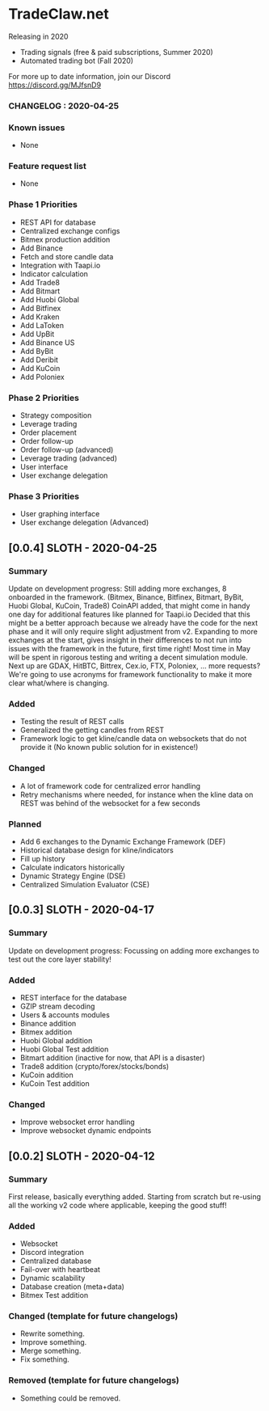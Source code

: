 # TradeClaw.net
Releasing in 2020
* Trading signals (free & paid subscriptions, Summer 2020)
* Automated trading bot (Fall 2020)

For more up to date information, join our Discord
https://discord.gg/MJfsnD9

### CHANGELOG : 2020-04-25 ###

### Known issues
- None

### Feature request list
- None

### Phase 1 Priorities
- REST API for database
- Centralized exchange configs
- Bitmex production addition
- Add Binance
- Fetch and store candle data
- Integration with Taapi.io
- Indicator calculation
- Add Trade8
- Add Bitmart
- Add Huobi Global
- Add Bitfinex
- Add Kraken
- Add LaToken
- Add UpBit
- Add Binance US
- Add ByBit
- Add Deribit
- Add KuCoin
- Add Poloniex
### Phase 2 Priorities
- Strategy composition
- Leverage trading
- Order placement
- Order follow-up
- Order follow-up (advanced)
- Leverage trading (advanced)
- User interface
- User exchange delegation
### Phase 3 Priorities
- User graphing interface
- User exchange delegation (Advanced)

## [0.0.4] SLOTH - 2020-04-25
### Summary
Update on development progress:
Still adding more exchanges, 8 onboarded in the framework. (Bitmex, Binance, Bitfinex, Bitmart, ByBit, Huobi Global, KuCoin, Trade8)
CoinAPI added, that might come in handy one day for additional features like planned for Taapi.io
Decided that this might be a better approach because we already have the code for the next phase and it will only require slight adjustment from v2.
Expanding to more exchanges at the start, gives insight in their differences to not run into issues with the framework in the future, first time right!
Most time in May will be spent in rigorous testing and writing a decent simulation module.
Next up are GDAX, HitBTC, Bittrex, Cex.io, FTX, Poloniex, ... more requests?
We're going to use acronyms for framework functionality to make it more clear what/where is changing.

### Added
- Testing the result of REST calls
- Generalized the getting candles from REST
- Framework logic to get kline/candle data on websockets that do not provide it (No known public solution for in existence!)

### Changed 
- A lot of framework code for centralized error handling
- Retry mechanisms where needed, for instance when the kline data on REST was behind of the websocket for a few seconds

### Planned
- Add 6 exchanges to the Dynamic Exchange Framework (DEF)
- Historical database design for kline/indicators
- Fill up history
- Calculate indicators historically
- Dynamic Strategy Engine (DSE)
- Centralized Simulation Evaluator (CSE)

## [0.0.3] SLOTH - 2020-04-17
### Summary
Update on development progress:
Focussing on adding more exchanges to test out the core layer stability!

### Added
- REST interface for the database
- GZIP stream decoding
- Users & accounts modules
- Binance addition
- Bitmex addition
- Huobi Global addition
- Huobi Global Test addition
- Bitmart addition (inactive for now, that API is a disaster)
- Trade8 addition (crypto/forex/stocks/bonds)
- KuCoin addition
- KuCoin Test addition

### Changed 
- Improve websocket error handling
- Improve websocket dynamic endpoints


## [0.0.2] SLOTH - 2020-04-12
### Summary
First release, basically everything added.
Starting from scratch but re-using all the working v2 code where applicable, keeping the good stuff!

### Added
- Websocket
- Discord integration
- Centralized database
- Fail-over with heartbeat
- Dynamic scalability
- Database creation (meta+data)
- Bitmex Test addition

### Changed (template for future changelogs)
- Rewrite something.
- Improve something.
- Merge something.
- Fix something.

### Removed (template for future changelogs)
- Something could be removed.
